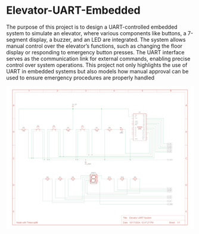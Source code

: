 # Elevator-UART-Embedded
The purpose of this project is to design a UART-controlled embedded system to simulate an elevator, where various components like buttons, a 7-segment display, a buzzer, and an LED are integrated. The system allows manual control over the elevator’s functions, such as changing the floor display or responding to emergency button presses. The UART interface serves as the communication link for external commands, enabling precise control over system operations. This project not only highlights the use of UART in embedded systems but also models how manual approval can be used to ensure emergency procedures are properly handled

![Schematic](docs/Schematic.png)

